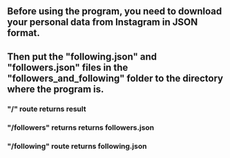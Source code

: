 ## Before using the program, you need to download your personal data from Instagram in JSON format.

## Then put the "following.json" and "followers.json" files in the "followers_and_following" folder to the directory where the program is.

### "/" route returns result

### "/followers" returns returns followers.json

### "/following" route returns following.json
